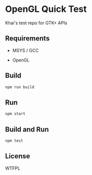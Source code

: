 
# OpenGL Quick Test
Khai's test repo for GTK+ APIs

## Requirements

 * MSYS / GCC

 * OpenGL

## Build

```bash
npm run build
```

## Run

```bash
npm start
```

## Build and Run

```bash
npm test
```

## License

<a href="http://www.wtfpl.net/"><img
       src="http://www.wtfpl.net/wp-content/uploads/2012/12/wtfpl-badge-4.png"
       width="80" height="15" alt="WTFPL" /></a>
